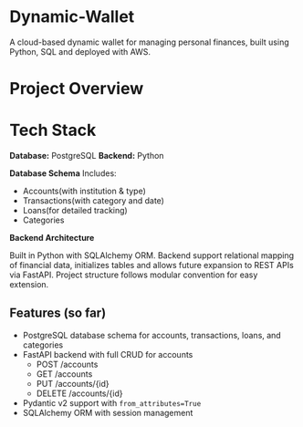 # Dynamic-Wallet
A cloud-based dynamic wallet for managing personal finances, built using Python, SQL and deployed with AWS.

# Project Overview

# Tech Stack
**Database:** PostgreSQL
**Backend:** Python

**Database Schema**
Includes:
- Accounts(with institution & type)
- Transactions(with category and date)
- Loans(for detailed tracking)
- Categories

**Backend Architecture**

Built in Python with SQLAlchemy ORM. Backend support relational mapping of financial data, initializes tables and allows future expansion to REST APIs via FastAPI.
Project structure follows modular convention for easy extension.

## Features (so far)
- PostgreSQL database schema for accounts, transactions, loans, and categories
- FastAPI backend with full CRUD for accounts
    - POST /accounts
    - GET /accounts
    - PUT /accounts/{id}
    - DELETE /accounts/{id}
- Pydantic v2 support with `from_attributes=True`
- SQLAlchemy ORM with session management